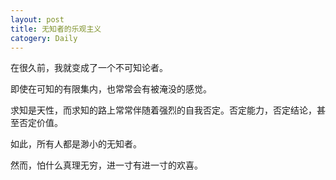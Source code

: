 ```yaml
---
layout: post
title: 无知者的乐观主义
catogery: Daily
---
```


在很久前，我就变成了一个不可知论者。  

即使在可知的有限集内，也常常会有被淹没的感觉。  

求知是天性，而求知的路上常常伴随着强烈的自我否定。否定能力，否定结论，甚至否定价值。 

如此，所有人都是渺小的无知者。  

然而，怕什么真理无穷，进一寸有进一寸的欢喜。 



